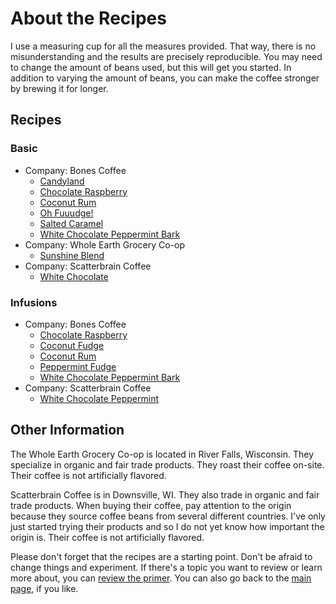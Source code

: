 # About the Recipes
I use a measuring cup for all the measures provided. That way, there is no misunderstanding and the results are precisely reproducible. You may need to change the amount of beans used, but this will get you started. In addition to varying the amount of beans, you can make the coffee stronger by brewing it for longer.

## Recipes
### Basic
  * Company: Bones Coffee
    * [Candyland](https://github.com/c-d-smith/cold-brew-coffee/blob/master/recipes/bones/CANDYLAND.md)
    * [Chocolate Raspberry](https://github.com/c-d-smith/cold-brew-coffee/blob/master/recipes/bones/CHOCOLATE_RASPBERRY.md)
    * [Coconut Rum](https://github.com/c-d-smith/cold-brew-coffee/blob/master/recipes/bones/COCONUT_RUM.md)
    * [Oh Fuuudge!](https://github.com/c-d-smith/cold-brew-coffee/blob/master/recipes/bones/OH_FUDGE.md)
    * [Salted Caramel](https://github.com/c-d-smith/cold-brew-coffee/blob/master/recipes/bones/SALTED_CARAMEL.md)
    * [White Chocolate Peppermint Bark](https://github.com/c-d-smith/cold-brew-coffee/blob/master/recipes/bones/WHITE_CHOCOLATE_PEPPERMINT_BARK.md)
  * Company: Whole Earth Grocery Co-op
    * [Sunshine Blend](https://github.com/c-d-smith/cold-brew-coffee/blob/master/recipes/whole-earth/SUNSHINE_BLEND.md)
  * Company: Scatterbrain Coffee
    * [White Chocolate](https://github.com/c-d-smith/cold-brew-coffee/blob/master/recipes/scatterbrain/WHITE_CHOCOLATE.md)
  
### Infusions
  * Company: Bones Coffee
    * [Chocolate Raspberry](https://github.com/c-d-smith/cold-brew-coffee/blob/master/recipes/bones/infusions/CHOCOLATE_RASPBERRY.md)
    * [Coconut Fudge](https://github.com/c-d-smith/cold-brew-coffee/blob/master/recipes/bones/infusions/COCONUT_FUDGE.md)
    * [Coconut Rum](https://github.com/c-d-smith/cold-brew-coffee/blob/master/recipes/bones/infusions/COCONUT_RUM.md)
    * [Peppermint Fudge](https://github.com/c-d-smith/cold-brew-coffee/blob/master/recipes/bones/infusions/PEPPERMINT_FUDGE.md)
    * [White Chocolate Peppermint Bark](https://github.com/c-d-smith/cold-brew-coffee/blob/master/recipes/bones/infusions/WHITE_CHOCOLATE_PEPPERMINT_BARK.md)
  * Company: Scatterbrain Coffee
    * [White Chocolate Peppermint](https://github.com/c-d-smith/cold-brew-coffee/blob/master/recipes/scatterbrain/infusions/WHITE_CHOCOLATE_PEPPERMINT.md)

## Other Information
The Whole Earth Grocery Co-op is located in River Falls, Wisconsin. They specialize in organic and fair trade products. They roast their coffee on-site. Their coffee is not artificially flavored.

Scatterbrain Coffee is in Downsville, WI. They also trade in organic and fair trade products. When buying their coffee, pay attention to the origin because they source coffee beans from several different countries. I've only just started trying their products and so I do not yet know how important the origin is. Their coffee is not artificially flavored.

Please don't forget that the recipes are a starting point. Don't be afraid to change things and experiment. If there's a topic you want to review or learn more about, you can [review the primer](https://github.com/c-d-smith/cold-brew-coffee/blob/master/primer/README.md). You can also go back to the [main page](https://github.com/c-d-smith/cold-brew-coffee/blob/master/README.md), if you like.
